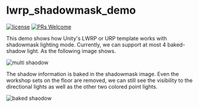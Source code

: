 # lwrp_shadowmask_demo
[![license](http://img.shields.io/badge/license-MIT-blue.svg)](https://github.com/Tencent/InjectFix/blob/master/LICENSE)
[![PRs Welcome](https://img.shields.io/badge/PRs-welcome-blue.svg)](https://github.com/Tencent/InjectFix/pulls)

This demo shows how Unity's LWRP or URP template works with shadowmask lighting mode. 
Currently, we can support at most 4 baked-shadow light. As the following image shows.

![multi shaodow ](https://github.com/sienaiwun/lwrp_shadowmask_demo/blob/master/imgs/multi_light.png)

The shadow information is baked in the shadowmask image. Even the workshop sets on the floor are removed, we can still see the visibility to the directional lights as well as the other two colored point lights. 

![baked shaodow ](https://github.com/sienaiwun/lwrp_shadowmask_demo/blob/master/imgs/shadowmask.png)

